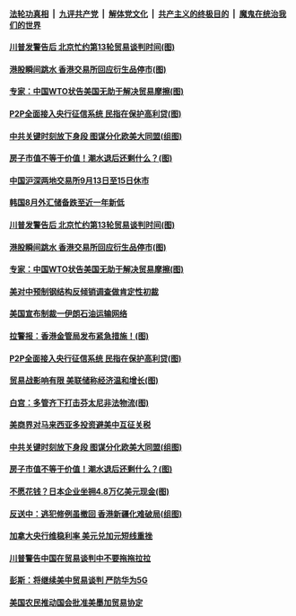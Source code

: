 ####  [法轮功真相](../../../../basic/blob/master/README.md?t=09052100) &nbsp;|&nbsp; [九评共产党](../../../../9ping.md/blob/master/README.md?t=09052100) &nbsp;|&nbsp; [解体党文化](../../../../jtdwh.md/blob/master/README.md?t=09052100)  &nbsp;|&nbsp; [共产主义的终极目的](../../../../gczydzjmd.md/blob/master/README.md?t=09052100) &nbsp;|&nbsp; [魔鬼在统治我们的世界](../../../../mgztzwmdsj.md/blob/master/README.md?t=09052100) 

#### [川普发警告后 北京忙约第13轮贸易谈判时间(图)](../pages/p5/906299.md?t=09052100) 

#### [港股瞬间跳水 香港交易所回应衍生品停市(图)](../pages/p5/906295.md?t=09052100) 

#### [专家：中国WTO状告美国无助于解决贸易摩擦(图)](../pages/p5/906284.md?t=09052100) 

#### [P2P全面接入央行征信系统 民指在保护高利贷(图)](../pages/p5/906179.md?t=09052100) 

#### [中共关键时刻放下身段 图谋分化欧美大同盟(组图)](../pages/p5/906206.md?t=09052100) 

#### [房子市值不等于价值！潮水退后还剩什么？(图)](../pages/p5/906184.md?t=09052100) 

#### [中国沪深两地交易所9月13日至15日休市](../pages/p5/906325.md?t=09052100) 

#### [韩国8月外汇储备跌至近一年新低](../pages/p5/906324.md?t=09052100) 

#### [川普发警告后 北京忙约第13轮贸易谈判时间(图)](../pages/p5/906299.md?t=09052100) 

#### [港股瞬间跳水 香港交易所回应衍生品停市(图)](../pages/p5/906295.md?t=09052100) 

#### [专家：中国WTO状告美国无助于解决贸易摩擦(图)](../pages/p5/906284.md?t=09052100) 

#### [美对中预制钢结构反倾销调查做肯定性初裁](../pages/p5/906283.md?t=09052100) 

#### [美国宣布制裁一伊朗石油运输网络](../pages/p5/906282.md?t=09052100) 

#### [拉警报：香港金管局发布紧急措施！(图)](../pages/p5/906214.md?t=09052100) 

#### [P2P全面接入央行征信系统 民指在保护高利贷(图)](../pages/p5/906179.md?t=09052100) 

#### [贸易战影响有限 美联储称经济温和增长(图)](../pages/p5/906235.md?t=09052100) 

#### [白宫：多管齐下打击芬太尼非法物流(图)](../pages/p5/906228.md?t=09052100) 

#### [美商界对马来西亚多投资避美中互征关税](../pages/p5/906223.md?t=09052100) 

#### [中共关键时刻放下身段 图谋分化欧美大同盟(组图)](../pages/p5/906206.md?t=09052100) 

#### [房子市值不等于价值！潮水退后还剩什么？(图)](../pages/p5/906184.md?t=09052100) 

#### [不愿花钱？日本企业坐拥4.8万亿美元现金(图)](../pages/p5/906183.md?t=09052100) 

#### [反送中：逃犯修例虽撤回 香港新疆化难破局(组图)](../pages/p5/906208.md?t=09052100) 

#### [加拿大央行维稳利率 美元兑加元短线重挫](../pages/p5/906200.md?t=09052100) 

#### [川普警告中国在贸易谈判中不要拖拖拉拉](../pages/p5/906157.md?t=09052100) 

#### [彭斯：将继续美中贸易谈判 严防华为5G](../pages/p5/906156.md?t=09052100) 

#### [美国农民推动国会批准美墨加贸易协定](../pages/p5/906154.md?t=09052100) 

